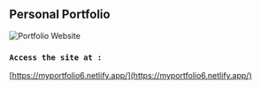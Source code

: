 ## Personal Portfolio

![Portfolio Website](https://i.ibb.co/WgPMpts/image.png)

### `Access the site at :`
[https://myportfolio6.netlify.app/](https://myportfolio6.netlify.app/)
